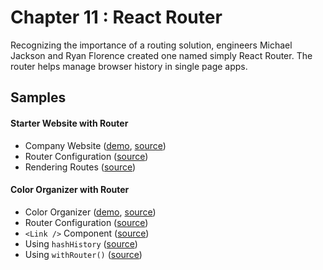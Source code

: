Chapter 11 : React Router
==================
Recognizing the importance of a routing solution, engineers Michael Jackson and Ryan Florence created one named 
simply React Router. The router helps manage browser history in single page apps. 

Samples
--------

#### Starter Website with Router

* Company Website ([demo](https://rawgit.com/MoonHighway/learning-react/master/chapter-11/company-website/dist/),
[source](https://github.com/MoonHighway/learning-react/blob/master/chapter-11/company-website/))
* Router Configuration ([source](https://github.com/MoonHighway/learning-react/blob/master/chapter-11/company-website/src/routes.js))
* Rendering Routes ([source](https://github.com/MoonHighway/learning-react/blob/master/chapter-11/company-website/src/index.js))

#### Color Organizer with Router

* Color Organizer ([demo](https://rawgit.com/MoonHighway/learning-react/master/chapter-11/color-organizer/dist/),
[source](https://github.com/MoonHighway/learning-react/blob/master/chapter-11/color-organizer/))
* Router Configuration ([source](https://github.com/MoonHighway/learning-react/blob/master/chapter-11/color-organizer/src/index.js))
* `<Link />` Component ([source](https://github.com/MoonHighway/learning-react/blob/master/chapter-11/color-organizer/src/components/ui/Menu.js))
* Using `hashHistory` ([source](https://github.com/MoonHighway/learning-react/blob/master/chapter-11/color-organizer/src/components/ui/Color.js))
* Using `withRouter()` ([source](https://github.com/MoonHighway/learning-react/blob/master/chapter-11/color-organizer/src/components/ui/ColorDetails.js))
